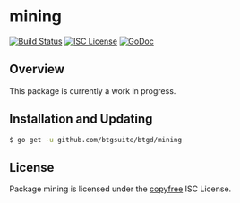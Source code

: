 mining
======

[![Build Status](http://img.shields.io/travis/btcsuite/btcd.svg)](https://travis-ci.org/btcsuite/btcd)
[![ISC License](http://img.shields.io/badge/license-ISC-blue.svg)](http://copyfree.org)
[![GoDoc](https://img.shields.io/badge/godoc-reference-blue.svg)](http://godoc.org/github.com/btgsuite/btgd/mining)

## Overview

This package is currently a work in progress.

## Installation and Updating

```bash
$ go get -u github.com/btgsuite/btgd/mining
```

## License

Package mining is licensed under the [copyfree](http://copyfree.org) ISC
License.
